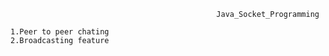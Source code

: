                                                   Java_Socket_Programming

    1.Peer to peer chating 
    2.Broadcasting feature
